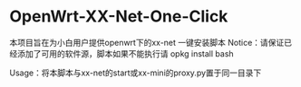 # OpenWrt-XX-Net-One-Click
本项目旨在为小白用户提供openwrt下的xx-net 一键安装脚本
Notice：请保证已经添加了可用的软件源，脚本如果不能执行请 opkg install bash

Usage：将本脚本与xx-net的start或xx-mini的proxy.py置于同一目录下
